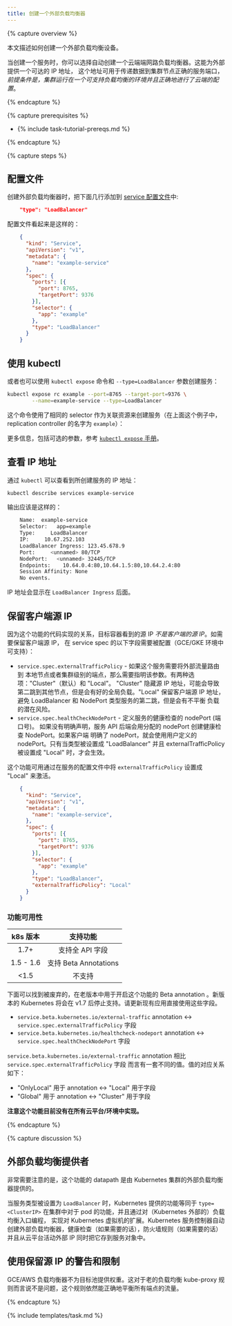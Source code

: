 ```yaml
---
title: 创建一个外部负载均衡器
---
```

<!--
---
title: Create an External Load Balancer
---
-->

{% capture overview %}

<!-- This page shows how to create an External Load Balancer. -->
本文描述如何创建一个外部负载均衡设备。

<!-- When creating a service, you have the option of automatically creating a -->
<!-- cloud network load balancer. This provides an -->
<!-- externally-accessible IP address that sends traffic to the correct port on your -->
<!-- cluster nodes _provided your cluster runs in a supported environment and is configured with the correct cloud load balancer provider package_. -->
当创建一个服务时，你可以选择自动创建一个云端端网路负载均衡器。这能为外部提供一个可达的 IP 地址，
这个地址可用于传递数据到集群节点正确的服务端口，_前提条件是，集群运行在一个可支持负载均衡的环境并且正确地进行了云端的配置_。

{% endcapture %}

{% capture prerequisites %}

* {% include task-tutorial-prereqs.md %}

{% endcapture %}

{% capture steps %}

<!-- ## Configuration file -->
## 配置文件

<!-- To create an external load balancer, add the following line to your -->
<!-- [service configuration file](/docs/user-guide/services/operations/#service-configuration-file): -->
创建外部负载均衡器时，把下面几行添加到 [service 配置文件](/cn/docs/user-guide/services/operations/#service-configuration-file)中:

```json
    "type": "LoadBalancer"
```

<!-- Your configuration file might look like: -->
配置文件看起来是这样的：

```json
    {
      "kind": "Service",
      "apiVersion": "v1",
      "metadata": {
        "name": "example-service"
      },
      "spec": {
        "ports": [{
          "port": 8765,
          "targetPort": 9376
        }],
        "selector": {
          "app": "example"
        },
        "type": "LoadBalancer"
      }
    }
```

<!-- ## Using kubectl -->
## 使用 kubectl

<!-- You can alternatively create the service with the `kubectl expose` command and -->
<!-- its `--type=LoadBalancer` flag: -->
或者也可以使用 `kubectl expose` 命令和 `--type=LoadBalancer` 参数创建服务：

```bash
kubectl expose rc example --port=8765 --target-port=9376 \
        --name=example-service --type=LoadBalancer
```

<!-- This command creates a new service using the same selectors as the referenced -->
<!-- resource (in the case of the example above, a replication controller named -->
<!-- `example`.) -->
这个命令使用了相同的 selector 作为关联资源来创建服务（在上面这个例子中，replication controller 的名字为 `example`）：

<!-- For more information, including optional flags, refer to the -->
<!-- [`kubectl expose` reference](/docs/user-guide/kubectl/v1.6/#expose). -->
更多信息，包括可选的参数，参考 [`kubectl expose` 手册](/cn/docs/user-guide/kubectl/v1.6/#expose)。

<!-- ## Finding your IP address -->
## 查看 IP 地址

<!-- You can find the IP address created for your service by getting the service -->
<!-- information through `kubectl`: -->
通过 `kubectl` 可以查看到所创建服务的 IP 地址：

```bash
kubectl describe services example-service
```

<!-- which should produce output like this: -->
输出应该是这样的：

```bash
    Name:  example-service
    Selector:   app=example
    Type:     LoadBalancer
    IP:     10.67.252.103
    LoadBalancer Ingress: 123.45.678.9
    Port:     <unnamed> 80/TCP
    NodePort:   <unnamed> 32445/TCP
    Endpoints:    10.64.0.4:80,10.64.1.5:80,10.64.2.4:80
    Session Affinity: None
    No events.
```

<!-- The IP address is listed next to `LoadBalancer Ingress`. -->
IP 地址会显示在 `LoadBalancer Ingress` 后面。

<!-- ## Preserving the client source IP -->
## 保留客户端源 IP

<!-- Due to the implementation of this feature, the source IP seen in the target -->
<!-- container will *not be the original source IP* of the client. To enable -->
<!-- preservation of the client IP, the following fields can be configured in the -->
<!-- service spec (supported in GCE/GKE environments): -->
因为这个功能的代码实现的关系，目标容器看到的源 IP *不是客户端的源 IP*。如需要保留客户端源 IP，
在 service spec 的以下字段需要被配置（GCE/GKE 环境中可支持）：

<!-- * `service.spec.externalTrafficPolicy` - denotes if this Service desires to route -->
<!-- external traffic to node-local or cluster-wide endpoints. There are two available -->
<!-- options: "Cluster" (default) and "Local". "Cluster" obscures the client source -->
<!-- IP and may cause a second hop to another node, but should have good overall -->
<!-- load-spreading. "Local" preserves the client source IP and avoids a second hop -->
<!-- for LoadBalancer and NodePort type services, but risks potentially imbalanced -->
<!-- traffic spreading. -->
<!-- * `service.spec.healthCheckNodePort` - specifies the healthcheck nodePort -->
<!-- (numeric port number) for the service. If not specified, healthCheckNodePort is -->
<!-- created by the service API backend with the allocated nodePort. It will use the -->
<!-- user-specified nodePort value if specified by the client. It only has an -->
<!-- effect when type is set to "LoadBalancer" and externalTrafficPolicy is set -->
<!-- to "Local". -->
* `service.spec.externalTrafficPolicy` - 如果这个服务需要将外部流量路由到
本地节点或者集群级别的端点，那么需要指明该参数。有两种选项："Cluster"（默认）和 "Local"。
"Cluster" 隐藏源 IP 地址，可能会导致第二跳到其他节点，但是会有好的全局负载。"Local"
保留客户端源 IP 地址，避免 LoadBalancer 和 NodePort 类型服务的第二跳，但是会有不平衡
负载的潜在风险。
* `service.spec.healthCheckNodePort` - 定义服务的健康检查的 nodePort (端口号)。
如果没有明确声明，服务 API 后端会用分配的 nodePort 创建健康检查 NodePort。如果客户端
明确了 nodePort，就会使用用户定义的 nodePort。只有当类型被设置成 "LoadBalancer" 并且
externalTrafficPolicy 被设置成 "Local" 时，才会生效。

<!-- This feature can be activated by setting `externalTrafficPolicy` to "Local" in the -->
<!-- Service Configuration file. -->
这个功能可用通过在服务的配置文件中将 `externalTrafficPolicy` 设置成 "Local" 来激活。

```json
    {
      "kind": "Service",
      "apiVersion": "v1",
      "metadata": {
        "name": "example-service",
      },
      "spec": {
        "ports": [{
          "port": 8765,
          "targetPort": 9376
        }],
        "selector": {
          "app": "example"
        },
        "type": "LoadBalancer",
        "externalTrafficPolicy": "Local"
      }
    }
```

<!-- ### Feature availability -->
### 功能可用性

<!-- | k8s version | Feature support | -->
<!-- | :---------: |:-----------:| -->
<!-- | 1.7+ | Supports the full API fields | -->
<!-- | 1.5 - 1.6 | Supports Beta Annotations | -->
<!-- | <1.5 | Unsupported | -->
| k8s 版本 | 支持功能 |
| :---------: |:-----------:|
| 1.7+ | 支持全 API 字段 |
| 1.5 - 1.6 | 支持 Beta Annotations |
| <1.5 | 不支持 |

<!-- Below you could find the deprecated Beta annotations used to enable this feature -->
<!-- prior to its stable version. Newer Kubernetes versions may stop supporting these -->
<!-- after v1.7. Please update existing applications to use the fields directly. -->
下面可以找到被废弃的，在老版本中用于开启这个功能的 Beta annotation 。新版本的 Kubernetes
将会在 v1.7 后停止支持。请更新现有应用直接使用这些字段。

<!-- * `service.beta.kubernetes.io/external-traffic` annotation <-> `service.spec.externalTrafficPolicy` field -->
<!-- * `service.beta.kubernetes.io/healthcheck-nodeport` annotation <-> `service.spec.healthCheckNodePort` field -->
* `service.beta.kubernetes.io/external-traffic` annotation <-> `service.spec.externalTrafficPolicy` 字段
* `service.beta.kubernetes.io/healthcheck-nodeport` annotation <-> `service.spec.healthCheckNodePort` 字段

<!-- `service.beta.kubernetes.io/external-traffic` annotation has a different set of values -->
<!-- compared to the `service.spec.externalTrafficPolicy` field. The values match as follows: -->
`service.beta.kubernetes.io/external-traffic` annotation 相比 `service.spec.externalTrafficPolicy` 字段
而言有一套不同的值。值的对应关系如下：

<!-- * "OnlyLocal" for annotation <-> "Local" for field -->
<!-- * "Global" for annotation <-> "Cluster" for field -->
* "OnlyLocal" 用于 annotation <-> "Local" 用于字段
* "Global" 用于 annotation <-> "Cluster" 用于字段

<!-- **Note that this feature is not currently implemented for all cloudproviders/environments.** -->
**注意这个功能目前没有在所有云平台/环境中实现。**

{% endcapture %}

{% capture discussion %}

<!-- ## External Load Balancer Providers -->
## 外部负载均衡提供者

<!-- It is important to note that the datapath for this functionality is provided by a load balancer external to the Kubernetes cluster. -->
非常需要注意的是，这个功能的 datapath 是由 Kubernetes 集群的外部负载均衡器提供的。

<!-- When the service type is set to `LoadBalancer`, Kubernetes provides functionality equivalent to `type=<ClusterIP>` to pods within the cluster
and extends it by programming the (external to Kubernetes) load balancer with entries for the Kubernetes VMs.
The Kubernetes service controller automates the creation of the external load balancer, health checks (if needed),
firewall rules (if needed) and retrieves the external IP allocated by the cloud provider and populates it in the service object. -->
当服务类型被设置为 `LoadBalancer` 时，Kubernetes 提供的功能等同于 `type=<ClusterIP>` 在集群中对于 pod 的功能，并且通过对（Kubernetes 外部的）负载均衡入口编程，
实现对 Kubernetes 虚拟机的扩展。Kubernetes 服务控制器自动创建外部负载均衡器，健康检查（如果需要的话），防火墙规则（如果需要的话）并且从云平台活动外部 IP 同时把它存到服务对象中。

<!-- ## Caveats and Limitations when preserving source IPs -->
## 使用保留源 IP 的警告和限制

<!-- GCE/AWS load balancers do not provide weights for their target pools. This was not an issue with the old LB -->
<!-- kube-proxy rules which would correctly balance across all endpoints. -->
GCE/AWS 负载均衡器不为目标池提供权重。这对于老的负载均衡 kube-proxy 规则而言说不是问题，这个规则依然能正确地平衡所有端点的流量。

<!-- With the new functionality, the external traffic will not be equally load balanced across pods, but rather -->
<!-- equally balanced at the node level (because GCE/AWS and other external LB implementations do not have the ability -->
<!-- for specifying the weight per node, they balance equally across all target nodes, disregarding the number of -->
<!-- pods on each node). -->

<!-- We can, however, state that for NumServicePods << NumNodes or NumServicePods >> NumNodes, a fairly close-to-equal -->
<!-- distribution will be seen, even without weights. -->

<!-- Once the external load balancers provide weights, this functionality can be added to the LB programming path. -->
<!-- *Future Work: No support for weights is provided for the 1.4 release, but may be added at a future date* -->

<!-- Internal pod to pod traffic should behave similar to ClusterIP services, with equal probability across all pods. -->

{% endcapture %}

{% include templates/task.md %}
